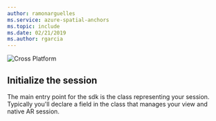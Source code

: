 ```yaml
---
author: ramonarguelles
ms.service: azure-spatial-anchors
ms.topic: include
ms.date: 02/21/2019
ms.author: rgarcia
---
```

![Cross Platform](./media/spatial-anchors-azure-concepts/place-anchor.gif)

## Initialize the session

The main entry point for the sdk is the class representing your session. Typically you'll declare a field in the class that manages your view and native AR session.
